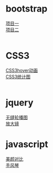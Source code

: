 <div>
        <h1>bootstrap</h1>
        <a href="Nightdya.github.io/bootstrap/practice01/项目考核/项目考核.html">项目一</a>
        <br />
        <a href="Nightdya.github.io/bootstrap/practice02/练习2.html">项目二</a>        
</div>
<br />
<div>
        <h1>CSS3</h1>
        <a href="Nightdya.github.io/CSS3/CSS3hover动画.html">CSS3hover动画</a>
        <br />
        <a href="Nightdya.github.io/CSS3/CSS3统计图.html">CSS3统计图</a>        
</div>
<br />
<div>
        <h1>jquery</h1>
        <a href="Nightdya.github.io/banner/无缝轮播图.html">无缝轮播图</a>
        <br />
        <a href="Nightdya.github.io/Magnifier/放大镜.html">放大镜</a>     
</div>
<div>
        <h1>javascript</h1>
        <a href="Nightdya.github.io/javascript/美颜对比.html">美颜对比</a>
        <br />
        <a href="Nightdya.github.io/javascript/手风琴.html">手风琴</a>     
</div>

